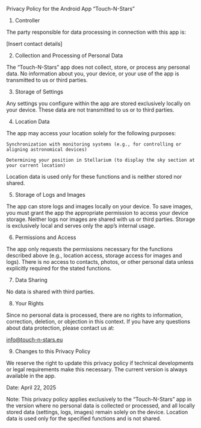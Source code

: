 Privacy Policy for the Android App “Touch-N-Stars”

1. Controller

The party responsible for data processing in connection with this app is:

[Insert contact details]

2. Collection and Processing of Personal Data

The “Touch-N-Stars” app does not collect, store, or process any personal data. No information about you, your device, or your use of the app is transmitted to us or third parties.

3. Storage of Settings

Any settings you configure within the app are stored exclusively locally on your device. These data are not transmitted to us or to third parties.

4. Location Data

The app may access your location solely for the following purposes:

    Synchronization with monitoring systems (e.g., for controlling or aligning astronomical devices)

    Determining your position in Stellarium (to display the sky section at your current location)

Location data is used only for these functions and is neither stored nor shared.

5. Storage of Logs and Images

The app can store logs and images locally on your device. To save images, you must grant the app the appropriate permission to access your device storage.
Neither logs nor images are shared with us or third parties. Storage is exclusively local and serves only the app’s internal usage.

6. Permissions and Access

The app only requests the permissions necessary for the functions described above (e.g., location access, storage access for images and logs). There is no access to contacts, photos, or other personal data unless explicitly required for the stated functions.

7. Data Sharing

No data is shared with third parties.

8. Your Rights

Since no personal data is processed, there are no rights to information, correction, deletion, or objection in this context. If you have any questions about data protection, please contact us at:

info@touch-n-stars.eu

9. Changes to this Privacy Policy

We reserve the right to update this privacy policy if technical developments or legal requirements make this necessary. The current version is always available in the app.

Date: April 22, 2025

Note:
This privacy policy applies exclusively to the “Touch-N-Stars” app in the version where no personal data is collected or processed, and all locally stored data (settings, logs, images) remain solely on the device. Location data is used only for the specified functions and is not shared.